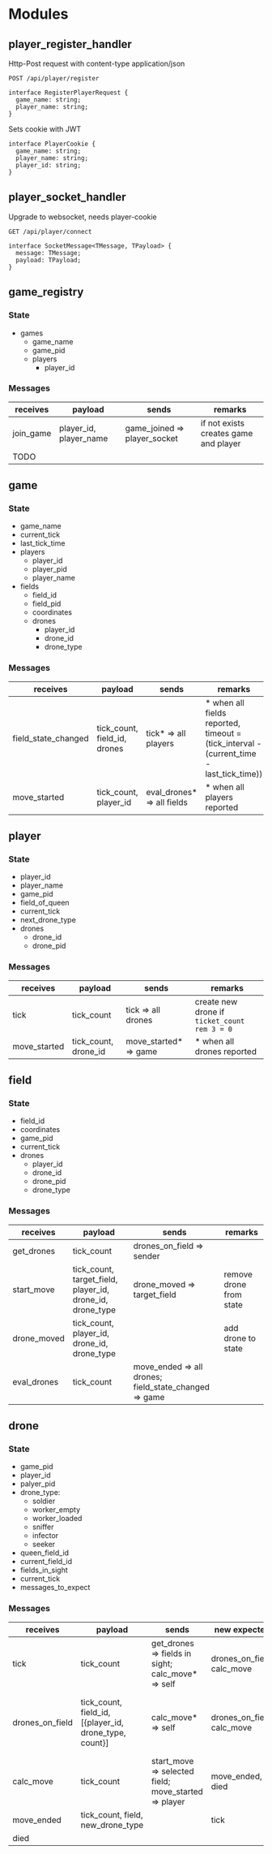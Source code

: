 # Modules

## player_register_handler
Http-Post request with content-type application/json
```
POST /api/player/register

interface RegisterPlayerRequest {
  game_name: string;
  player_name: string;
}
```

Sets cookie with JWT
```
interface PlayerCookie {
  game_name: string;
  player_name: string;
  player_id: string;
}
```

## player_socket_handler
Upgrade to websocket, needs player-cookie

```
GET /api/player/connect
```

```
interface SocketMessage<TMessage, TPayload> {
  message: TMessage;
  payload: TPayload;
}
```

## game_registry

### State

- games
  - game_name
  - game_pid
  - players
    - player_id

### Messages

| receives | payload | sends | remarks |
| --- | --- | --- | --- |
| join_game | player_id, player_name | game_joined => player_socket | if not exists creates game and player |
| TODO

## game

### State
- game_name
- current_tick
- last_tick_time
- players
  - player_id
  - player_pid
  - player_name
- fields
  - field_id
  - field_pid
  - coordinates
  - drones
    - player_id
    - drone_id
    - drone_type

### Messages

| receives | payload | sends | remarks |
| --- | --- | --- | --- |
| field_state_changed | tick_count, field_id, drones | tick* => all  players | * when all fields reported, timeout = (tick_interval - (current_time - last_tick_time))
| move_started | tick_count, player_id | eval_drones* => all fields | * when all players reported

## player

### State
- player_id
- player_name
- game_pid
- field_of_queen
- current_tick
- next_drone_type
- drones
  - drone_id
  - drone_pid

### Messages

| receives | payload | sends | remarks |
| --- | --- | --- | --- |
| tick | tick_count | tick => all drones | create new drone if `ticket_count rem 3 = 0` |
| move_started | tick_count, drone_id | move_started* => game | * when all drones reported |

## field

### State
- field_id
- coordinates
- game_pid
- current_tick
- drones
  - player_id
  - drone_id
  - drone_pid
  - drone_type

### Messages

| receives | payload | sends | remarks |
| --- | --- | --- | --- |
| get_drones | tick_count | drones_on_field => sender | |
| start_move | tick_count, target_field, player_id, drone_id, drone_type | drone_moved => target_field | remove drone from state |
| drone_moved | tick_count, player_id, drone_id, drone_type | | add drone to state |
| eval_drones | tick_count | move_ended => all drones; field_state_changed => game | |

## drone

### State
- game_pid
- player_id
- palyer_pid
- drone_type:
  - soldier
  - worker_empty
  - worker_loaded
  - sniffer
  - infector
  - seeker
- queen_field_id
- current_field_id
- fields_in_sight
- current_tick
- messages_to_expect

### Messages

| receives | payload | sends | new expected | remarks |
| --- | --- | --- | --- | --- |
| tick | tick_count | get_drones => fields in sight; calc_move* => self | drones_on_field, calc_move | * with timeout |
| drones_on_field | tick_count, field_id, [{player_id, drone_type, count}] | calc_move* => self | drones_on_field, calc_move | * send calc_move without timeout if all fields returned |
| calc_move | tick_count | start_move => selected field; move_started => player | move_ended, died |
| move_ended | tick_count, field, new_drone_type | | tick |
| died | | | | stop self |
